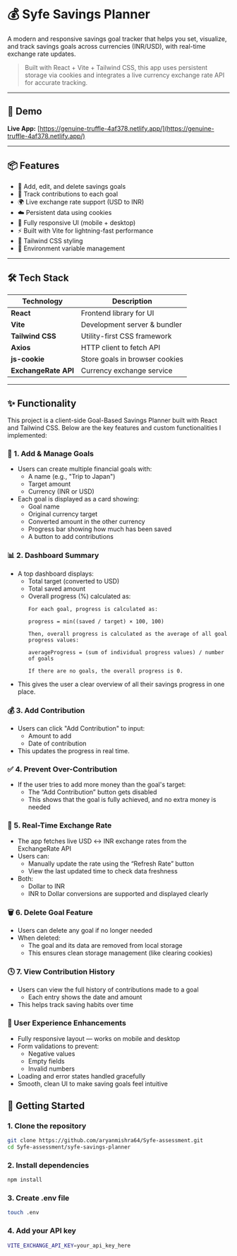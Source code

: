 # 💰 Syfe Savings Planner

A modern and responsive savings goal tracker that helps you set, visualize, and track savings goals across currencies (INR/USD), with real-time exchange rate updates.

> Built with React + Vite + Tailwind CSS, this app uses persistent storage via cookies and integrates a live currency exchange rate API for accurate tracking.

---

## 📸 Demo

**Live App:** [https://genuine-truffle-4af378.netlify.app/](https://genuine-truffle-4af378.netlify.app/)

---

## 📦 Features

- 🎯 Add, edit, and delete savings goals
- 💸 Track contributions to each goal
- 🌍 Live exchange rate support (USD to INR)
- ☁️ Persistent data using cookies
- 📱 Fully responsive UI (mobile + desktop)
- ⚡ Built with Vite for lightning-fast performance
- 🎨 Tailwind CSS styling
- 🔐 Environment variable management

---

## 🛠️ Tech Stack

| Technology | Description |
|------------|-------------|
| **React** | Frontend library for UI |
| **Vite** | Development server & bundler |
| **Tailwind CSS** | Utility-first CSS framework |
| **Axios** | HTTP client to fetch API |
| **js-cookie** | Store goals in browser cookies |
| **ExchangeRate API** | Currency exchange service |

---
## ✨ Functionality

This project is a client-side Goal-Based Savings Planner built with React and Tailwind CSS. Below are the key features and custom functionalities I implemented:

### 🧩 1. Add & Manage Goals
- Users can create multiple financial goals with:
  - A name (e.g., "Trip to Japan")
  - Target amount
  - Currency (INR or USD)
- Each goal is displayed as a card showing:
  - Goal name
  - Original currency target
  - Converted amount in the other currency
  - Progress bar showing how much has been saved
  - A button to add contributions

### 📊 2. Dashboard Summary
- A top dashboard displays:
  - Total target (converted to USD)
  - Total saved amount
  - Overall progress (%) calculated as:  
    ```
    For each goal, progress is calculated as:

    progress = min((saved / target) × 100, 100)
    
    Then, overall progress is calculated as the average of all goal progress values:

    averageProgress = (sum of individual progress values) / number of goals

    If there are no goals, the overall progress is 0.
    
    ```
- This gives the user a clear overview of all their savings progress in one place.

### 💰 3. Add Contribution
- Users can click "Add Contribution" to input:
  - Amount to add
  - Date of contribution
- This updates the progress in real time.

### ✅ 4. Prevent Over-Contribution
- If the user tries to add more money than the goal's target:
  - The “Add Contribution” button gets disabled
  - This shows that the goal is fully achieved, and no extra money is needed

### 🔁 5. Real-Time Exchange Rate
- The app fetches live USD ↔ INR exchange rates from the ExchangeRate API
- Users can:
  - Manually update the rate using the “Refresh Rate” button
  - View the last updated time to check data freshness
- Both:
  - Dollar to INR
  - INR to Dollar conversions are supported and displayed clearly

### 🗑️ 6. Delete Goal Feature
- Users can delete any goal if no longer needed
- When deleted:
  - The goal and its data are removed from local storage
  - This ensures clean storage management (like clearing cookies)

### 🕓 7. View Contribution History
- Users can view the full history of contributions made to a goal
  - Each entry shows the date and amount
- This helps track saving habits over time

### 🧠 User Experience Enhancements
- Fully responsive layout — works on mobile and desktop
- Form validations to prevent:
  - Negative values
  - Empty fields
  - Invalid numbers
- Loading and error states handled gracefully
- Smooth, clean UI to make saving goals feel intuitive


## 🚀 Getting Started

### 1. Clone the repository

```bash
git clone https://github.com/aryanmishra64/Syfe-assessment.git
cd Syfe-assessment/syfe-savings-planner
```
### 2. Install dependencies

```bash
npm install
```
### 3. Create .env file

```bash
touch .env
```
### 4. Add your API key

```bash
VITE_EXCHANGE_API_KEY=your_api_key_here
```
